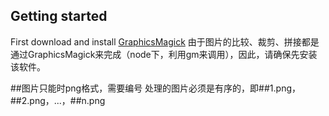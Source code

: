 ## Getting started
First download and install [GraphicsMagick](http://www.graphicsmagick.org/)
由于图片的比较、裁剪、拼接都是通过GraphicsMagick来完成（node下，利用gm来调用），因此，请确保先安装该软件。

##图片只能时png格式，需要编号
处理的图片必须是有序的，即##1.png，##2.png，...，##n.png
